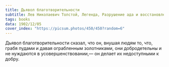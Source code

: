```yaml
---
title: Дьявол благотворительности
subtitle: Лев Николаевич Толстой, Легенда, Разрушение ада и восстановление его
tags: books
data: 1902/12/05
cover_index: "https://picsum.photos/450/450?random=6"
---
```





Дьявол благотворительности сказал, что он, внушая людям то, что, грабя пудами и давая ограбленным золотниками, они добродетельны и не нуждаются в усовершенствовании,— он делает их недоступными к добру.
